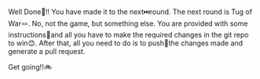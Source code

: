 Well Done👏!! 
You have made it to the next⏭️round.
The next round is Tug of War🪢. No, not the game, but something else.
You are provided with some instructions📃and all you have to make the required changes in the git repo to win😊. 
After that, all you need to do is to push💪the changes made and generate a pull request.

Get going!!🚲

